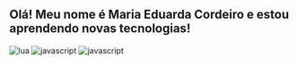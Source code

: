 ## Olá! Meu nome é Maria Eduarda Cordeiro e estou aprendendo novas tecnologias!

<div style="display: inline_block">
  <img align="center" alt="lua" src="https://img.shields.io/badge/lua-%232C2D72.svg?style=for-the-badge&logo=lua&logoColor=white" />
  <img align="center" alt="javascript" src="https://img.shields.io/badge/javascript-%23323330.svg?style=for-the-badge&logo=javascript&logoColor=%23F7DF1E" />
  <img align="center" alt="javascript" src="!"https://user-images.githubusercontent.com/109238488/179275085-f0bb77c8-a228-47ac-bc1d-d9cf6179263b.png" />

</div><br/>
 
</div>
